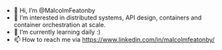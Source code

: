 - 👋 Hi, I’m @MalcolmFeatonby
- 👀 I’m interested in distributed systems, API design, containers and container orchestration at scale.
- 🌱 I’m currently learning daily :)
- 📫 How to reach me via https://www.linkedin.com/in/malcolmfeatonby/

<!---
MalcolmFeatonby/MalcolmFeatonby is a ✨ special ✨ repository because its `README.md` (this file) appears on your GitHub profile.
You can click the Preview link to take a look at your changes.
--->
